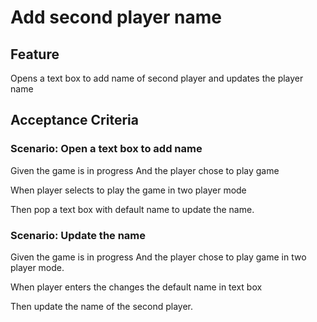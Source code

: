 # Add second player name

## Feature

Opens a text box to add name of second player and updates the player name

## Acceptance Criteria

### Scenario: Open a text box to add name

  Given the game is in progress
  And the player chose to play game

  When player selects to play the game in two player mode

  Then pop a text box with default name to update the name.

### Scenario: Update the name

  Given the game is in progress
  And the player chose to play game in two player mode.

  When player enters the changes the default name in text box

  Then update the name of the second player.
